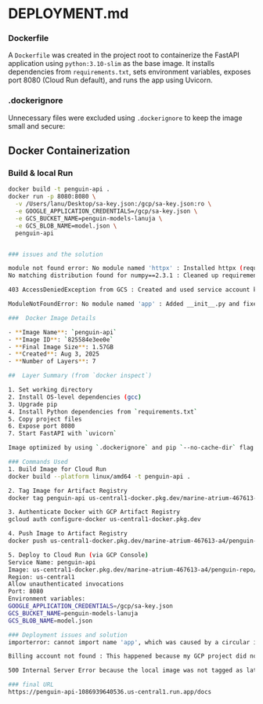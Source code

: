 # DEPLOYMENT.md

### Dockerfile
A `Dockerfile` was created in the project root to containerize the FastAPI application using `python:3.10-slim` as the base image. It installs dependencies from `requirements.txt`, sets environment variables, exposes port 8080 (Cloud Run default), and runs the app using Uvicorn.

### .dockerignore
Unnecessary files were excluded using `.dockerignore` to keep the image small and secure:


## Docker Containerization

### Build & local Run
```bash
docker build -t penguin-api .
docker run -p 8080:8080 \
  -v /Users/lanu/Desktop/sa-key.json:/gcp/sa-key.json:ro \
  -e GOOGLE_APPLICATION_CREDENTIALS=/gcp/sa-key.json \
  -e GCS_BUCKET_NAME=penguin-models-lanuja \
  -e GCS_BLOB_NAME=model.json \
  penguin-api


### issues and the solution

module not found error: No module named 'httpx' : Installed httpx (required by FastAPI test client)
No matching distribution found for numpy==2.3.1 : Cleaned up requirements.txt, downgraded to numpy>=1.26.0

403 AccessDeniedException from GCS : Created and used service account key with Storage Object Viewer role

ModuleNotFoundError: No module named 'app' : Added __init__.py and fixed Python path in tests

###  Docker Image Details

- **Image Name**: `penguin-api`
- **Image ID**: `825584e3ee0e`
- **Final Image Size**: 1.57GB
- **Created**: Aug 3, 2025
- **Number of Layers**: 7

##  Layer Summary (from `docker inspect`)

1. Set working directory
2. Install OS-level dependencies (gcc)
3. Upgrade pip
4. Install Python dependencies from `requirements.txt`
5. Copy project files
6. Expose port 8080
7. Start FastAPI with `uvicorn`

Image optimized by using `.dockerignore` and pip `--no-cache-dir` flag.

### Commands Used
1. Build Image for Cloud Run
docker build --platform linux/amd64 -t penguin-api .

2. Tag Image for Artifact Registry
docker tag penguin-api us-central1-docker.pkg.dev/marine-atrium-467613-a4/penguin-repo/penguin-api:latest

3. Authenticate Docker with GCP Artifact Registry
gcloud auth configure-docker us-central1-docker.pkg.dev

4. Push Image to Artifact Registry
docker push us-central1-docker.pkg.dev/marine-atrium-467613-a4/penguin-repo/penguin-api:latest

5. Deploy to Cloud Run (via GCP Console)
Service Name: penguin-api
Image: us-central1-docker.pkg.dev/marine-atrium-467613-a4/penguin-repo/penguin-api:latest
Region: us-central1
Allow unauthenticated invocations
Port: 8080
Environment variables:
GOOGLE_APPLICATION_CREDENTIALS=/gcp/sa-key.json
GCS_BUCKET_NAME=penguin-models-lanuja
GCS_BLOB_NAME=model.json

### Deployment issues and solution
importerror: cannot import name 'app', which was caused by a circular import in main.py. I fixed this by removing the redundant from app.main import app statement.

Billing account not found : This happened because my GCP project did not have billing enabled. I resolved it by linking a billing account to the project in the GCP Console.

500 Internal Server Error because the local image was not tagged as latest. I solved this by rebuilding the image and explicitly tagging it with :latest.

### final URL
https://penguin-api-1086939640536.us-central1.run.app/docs

